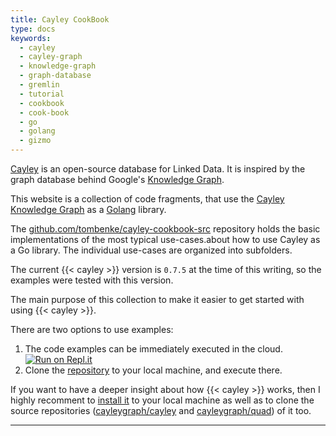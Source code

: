 ```yaml
---
title: Cayley CookBook
type: docs
keywords:
  - cayley
  - cayley-graph
  - knowledge-graph
  - graph-database
  - gremlin
  - tutorial
  - cookbook
  - cook-book
  - go
  - golang
  - gizmo
---
```


[Cayley](https://github.com/cayleygraph/cayley) is an open-source database for Linked Data. It is inspired by the graph database behind Google's [Knowledge Graph](https://en.wikipedia.org/wiki/Knowledge_Graph).

This website is a collection of code fragments, that use the 
[Cayley Knowledge Graph](https://github.com/cayleygraph/cayley) as a [Golang](https://golang.org/) library.

The [github.com/tombenke/cayley-cookbook-src](https://github.com/tombenke/cayley-cookbook-src/tree/master) repository holds the basic implementations of the most typical use-cases.about how to use Cayley as a Go library.
The individual use-cases are organized into subfolders.

The current {{< cayley >}} version is `0.7.5` at the time of this writing, so the examples were tested with this version.

The main purpose of this collection to make it easier to get started with using {{< cayley >}}.

There are two options to use examples:
1. The code examples can be immediately executed in the cloud.
[![Run on Repl.it](https://repl.it/badge/github/tombenke/cayley-cookbook-src)](https://repl.it/github/tombenke/cayley-cookbook-src)
2. Clone the [repository](https://github.com/tombenke/cayley-cookbook-src/tree/master) to your local machine, and execute there.

If you want to have a deeper insight about how {{< cayley >}} works, then I highly recomment to [install it](https://cayley.gitbook.io/cayley/installation) to your local machine as well as to clone the source repositories ([cayleygraph/cayley](https://github.com/cayleygraph/cayley/) and [cayleygraph/quad](https://github.com/cayleygraph/quad/)) of it too.

<hr />
